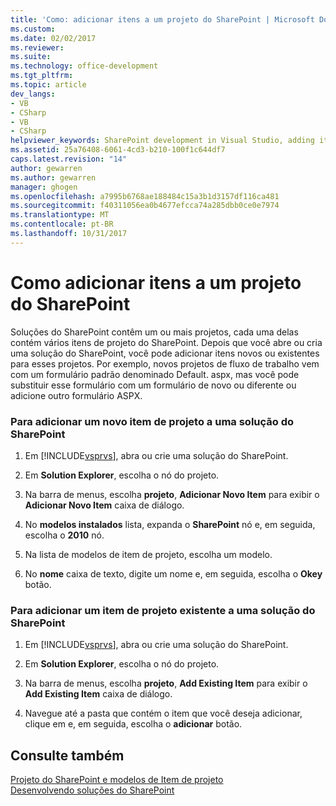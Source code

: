 ```yaml
---
title: 'Como: adicionar itens a um projeto do SharePoint | Microsoft Docs'
ms.custom: 
ms.date: 02/02/2017
ms.reviewer: 
ms.suite: 
ms.technology: office-development
ms.tgt_pltfrm: 
ms.topic: article
dev_langs:
- VB
- CSharp
- VB
- CSharp
helpviewer_keywords: SharePoint development in Visual Studio, adding items
ms.assetid: 25a76408-6061-4cd3-b210-100f1c644df7
caps.latest.revision: "14"
author: gewarren
ms.author: gewarren
manager: ghogen
ms.openlocfilehash: a7995b6768ae188484c15a3b1d3157df116ca481
ms.sourcegitcommit: f40311056ea0b4677efcca74a285dbb0ce0e7974
ms.translationtype: MT
ms.contentlocale: pt-BR
ms.lasthandoff: 10/31/2017
---
```

# <a name="how-to-add-items-to-a-sharepoint-project"></a>Como adicionar itens a um projeto do SharePoint
  Soluções do SharePoint contêm um ou mais projetos, cada uma delas contém vários itens de projeto do SharePoint. Depois que você abre ou cria uma solução do SharePoint, você pode adicionar itens novos ou existentes para esses projetos. Por exemplo, novos projetos de fluxo de trabalho vem com um formulário padrão denominado Default. aspx, mas você pode substituir esse formulário com um formulário de novo ou diferente ou adicione outro formulário ASPX.  
  
### <a name="to-add-a-new-project-item-to-a-sharepoint-solution"></a>Para adicionar um novo item de projeto a uma solução do SharePoint  
  
1.  Em [!INCLUDE[vsprvs](../sharepoint/includes/vsprvs-md.md)], abra ou crie uma solução do SharePoint.  
  
2.  Em **Solution Explorer**, escolha o nó do projeto.  
  
3.  Na barra de menus, escolha **projeto**, **Adicionar Novo Item** para exibir o **Adicionar Novo Item** caixa de diálogo.  
  
4.  No **modelos instalados** lista, expanda o **SharePoint** nó e, em seguida, escolha o **2010** nó.  
  
5.  Na lista de modelos de item de projeto, escolha um modelo.  
  
6.  No **nome** caixa de texto, digite um nome e, em seguida, escolha o **Okey** botão.  
  
### <a name="to-add-an-existing-project-item-to-a-sharepoint-solution"></a>Para adicionar um item de projeto existente a uma solução do SharePoint  
  
1.  Em [!INCLUDE[vsprvs](../sharepoint/includes/vsprvs-md.md)], abra ou crie uma solução do SharePoint.  
  
2.  Em **Solution Explorer**, escolha o nó do projeto.  
  
3.  Na barra de menus, escolha **projeto**, **Add Existing Item** para exibir o **Add Existing Item** caixa de diálogo.  
  
4.  Navegue até a pasta que contém o item que você deseja adicionar, clique em e, em seguida, escolha o **adicionar** botão.  
  
## <a name="see-also"></a>Consulte também  
 [Projeto do SharePoint e modelos de Item de projeto](../sharepoint/sharepoint-project-and-project-item-templates.md)   
 [Desenvolvendo soluções do SharePoint](../sharepoint/developing-sharepoint-solutions.md)  
  
  
